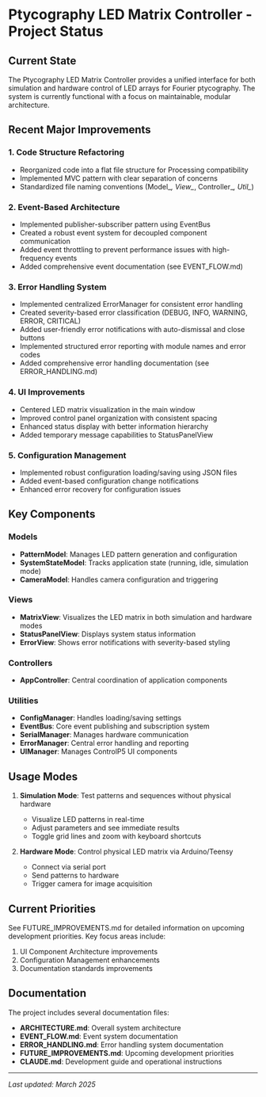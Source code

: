 # Ptycography LED Matrix Controller - Project Status

## Current State

The Ptycography LED Matrix Controller provides a unified interface for both simulation and hardware control of LED arrays for Fourier ptycography. The system is currently functional with a focus on maintainable, modular architecture.

## Recent Major Improvements

### 1. Code Structure Refactoring
- Reorganized code into a flat file structure for Processing compatibility
- Implemented MVC pattern with clear separation of concerns
- Standardized file naming conventions (Model_*, View_*, Controller_*, Util_*)

### 2. Event-Based Architecture
- Implemented publisher-subscriber pattern using EventBus
- Created a robust event system for decoupled component communication
- Added event throttling to prevent performance issues with high-frequency events
- Added comprehensive event documentation (see EVENT_FLOW.md)

### 3. Error Handling System
- Implemented centralized ErrorManager for consistent error handling
- Created severity-based error classification (DEBUG, INFO, WARNING, ERROR, CRITICAL)
- Added user-friendly error notifications with auto-dismissal and close buttons
- Implemented structured error reporting with module names and error codes
- Added comprehensive error handling documentation (see ERROR_HANDLING.md)

### 4. UI Improvements
- Centered LED matrix visualization in the main window
- Improved control panel organization with consistent spacing
- Enhanced status display with better information hierarchy
- Added temporary message capabilities to StatusPanelView

### 5. Configuration Management
- Implemented robust configuration loading/saving using JSON files
- Added event-based configuration change notifications
- Enhanced error recovery for configuration issues

## Key Components

### Models
- **PatternModel**: Manages LED pattern generation and configuration
- **SystemStateModel**: Tracks application state (running, idle, simulation mode)
- **CameraModel**: Handles camera configuration and triggering

### Views
- **MatrixView**: Visualizes the LED matrix in both simulation and hardware modes
- **StatusPanelView**: Displays system status information
- **ErrorView**: Shows error notifications with severity-based styling

### Controllers
- **AppController**: Central coordination of application components

### Utilities
- **ConfigManager**: Handles loading/saving settings
- **EventBus**: Core event publishing and subscription system
- **SerialManager**: Manages hardware communication
- **ErrorManager**: Central error handling and reporting
- **UIManager**: Manages ControlP5 UI components

## Usage Modes

1. **Simulation Mode**: Test patterns and sequences without physical hardware
   - Visualize LED patterns in real-time
   - Adjust parameters and see immediate results
   - Toggle grid lines and zoom with keyboard shortcuts

2. **Hardware Mode**: Control physical LED matrix via Arduino/Teensy
   - Connect via serial port
   - Send patterns to hardware
   - Trigger camera for image acquisition

## Current Priorities

See FUTURE_IMPROVEMENTS.md for detailed information on upcoming development priorities. Key focus areas include:

1. UI Component Architecture improvements
2. Configuration Management enhancements
3. Documentation standards improvements

## Documentation

The project includes several documentation files:
- **ARCHITECTURE.md**: Overall system architecture
- **EVENT_FLOW.md**: Event system documentation
- **ERROR_HANDLING.md**: Error handling system documentation
- **FUTURE_IMPROVEMENTS.md**: Upcoming development priorities
- **CLAUDE.md**: Development guide and operational instructions

---

*Last updated: March 2025*